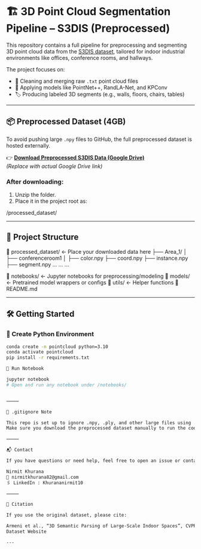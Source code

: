 # 🏗️ 3D Point Cloud Segmentation Pipeline – S3DIS (Preprocessed)

This repository contains a full pipeline for preprocessing and segmenting 3D point cloud data from the [S3DIS dataset](http://buildingparser.stanford.edu/dataset.html), tailored for indoor industrial environments like offices, conference rooms, and hallways.

The project focuses on:
- 🧹 Cleaning and merging raw `.txt` point cloud files
- 🧠 Applying models like PointNet++, RandLA-Net, and KPConv
- 🏷️ Producing labeled 3D segments (e.g., walls, floors, chairs, tables)

---

## 📦 Preprocessed Dataset (4GB)

To avoid pushing large `.npy` files to GitHub, the full preprocessed dataset is hosted externally.

👉 **[Download Preprocessed S3DIS Data (Google Drive)](https://your-google-drive-link.com)**  
*(Replace with actual Google Drive link)*

### After downloading:
1. Unzip the folder.
2. Place it in the project root as:

/processed_dataset/

---

## 📂 Project Structure

📁 processed_dataset/         ← Place your downloaded data here
├── Area_1/
│   ├── conferenceroom1
│       ├── color.npy
        ├── coord.npy
        ├── instance.npy
        ├── segment.npy
        ...
    ...
...

📁 notebooks/                 ← Jupyter notebooks for preprocessing/modeling
📁 models/                    ← Pretrained model wrappers or configs
📁 utils/                     ← Helper functions
📄 README.md

---

## 🛠️ Getting Started

### 🔧 Create Python Environment
```bash
conda create -n pointcloud python=3.10
conda activate pointcloud
pip install -r requirements.txt

📗 Run Notebook

jupyter notebook
# Open and run any notebook under /notebooks/


⸻

🚫 .gitignore Note

This repo is set up to ignore .npy, .ply, and other large files using .gitignore.
Make sure you download the preprocessed dataset manually to run the code.

⸻

📬 Contact

If you have questions or need help, feel free to open an issue or contact:

Nirmit Khurana
📧 nirmitkhurana82@gmail.com
🖇️ LinkedIn : Khurananirmit10

⸻

📄 Citation

If you use the original dataset, please cite:

Armeni et al., “3D Semantic Parsing of Large-Scale Indoor Spaces”, CVPR 2016
Dataset Website

---
